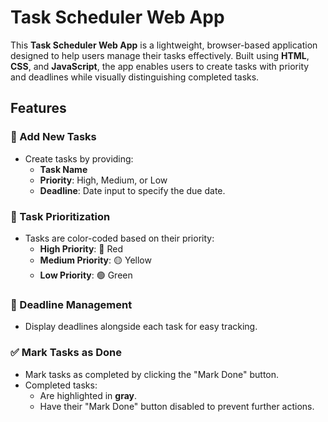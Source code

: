 # Task Scheduler Web App

This **Task Scheduler Web App** is a lightweight, browser-based application designed to help users manage their tasks effectively. Built using **HTML**, **CSS**, and **JavaScript**, the app enables users to create tasks with priority and deadlines while visually distinguishing completed tasks.

## Features

### 📝 Add New Tasks
- Create tasks by providing:
  - **Task Name**
  - **Priority**: High, Medium, or Low
  - **Deadline**: Date input to specify the due date.

### 🎯 Task Prioritization
- Tasks are color-coded based on their priority:
  - **High Priority**: 🔴 Red
  - **Medium Priority**: 🟡 Yellow
  - **Low Priority**: 🟢 Green

### 📅 Deadline Management
- Display deadlines alongside each task for easy tracking.

### ✅ Mark Tasks as Done
- Mark tasks as completed by clicking the "Mark Done" button.
- Completed tasks:
  - Are highlighted in **gray**.
  - Have their "Mark Done" button disabled to prevent further actions.
